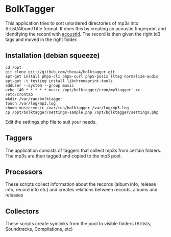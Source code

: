 BolkTagger
==========

This application tries to sort unordered directories of mp3s into Artist/Album/Title format. It does this by creating an acoustic fingerprint and identifying the record with [acoustid](http://www.acoustid.org). The record is then given the right id3 tags and moved in the right folder.

Installation (debian squeeze)
------------
    cd /opt
    git clone git://github.com/thexa4/bolktagger.git
    apt-get install php5-cli php5-curl php5-posix lltag normalize-audio
    apt-get -t testing install libchromaprint-tools
    adduser --system --group music
    echo '40 * * * * * music /opt/bolktagger/cron/mp3tagger' >> /etc/crontab
    mkdir /var/run/bolktagger
    touch /var/log/mp3.log
    chown music:music /var/run/bolktagger /var/log/mp3.log
    cp /opt/bolktagger/settings-sample.php /opt/bolktagger/settings.php

Edit the settings.php file to suit your needs.

Taggers
-------
The application consists of taggers that collect mp3s from certain folders. The mp3s are then tagged and copied to the mp3 pool.

Processors
----------
These scripts collect information about the records (album info, release info, record info etc) and creates relations between records, albums and releases

Collectors
----------
These scripts create symlinks from the pool to visible folders (Artists, Soundtracks, Compilations, etc)

